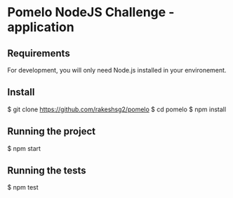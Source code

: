 # Pomelo NodeJS Challenge - application

## Requirements
For development, you will only need Node.js installed in your environement.

## Install
$ git clone https://github.com/rakeshsg2/pomelo
$ cd pomelo
$ npm install

## Running the project
$ npm start

## Running the tests
$ npm test
